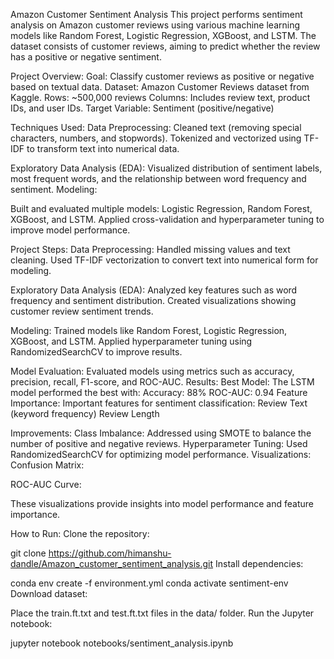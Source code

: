 Amazon Customer Sentiment Analysis
This project performs sentiment analysis on Amazon customer reviews using various machine learning models like Random Forest, Logistic Regression, XGBoost, and LSTM. The dataset consists of customer reviews, aiming to predict whether the review has a positive or negative sentiment.

Project Overview:
Goal: Classify customer reviews as positive or negative based on textual data.
Dataset: Amazon Customer Reviews dataset from Kaggle.
Rows: ~500,000 reviews
Columns: Includes review text, product IDs, and user IDs.
Target Variable: Sentiment (positive/negative)

Techniques Used:
Data Preprocessing:
Cleaned text (removing special characters, numbers, and stopwords).
Tokenized and vectorized using TF-IDF to transform text into numerical data.

Exploratory Data Analysis (EDA):
Visualized distribution of sentiment labels, most frequent words, and the relationship between word frequency and sentiment.
Modeling:

Built and evaluated multiple models: Logistic Regression, Random Forest, XGBoost, and LSTM.
Applied cross-validation and hyperparameter tuning to improve model performance.

Project Steps:
Data Preprocessing:
Handled missing values and text cleaning.
Used TF-IDF vectorization to convert text into numerical form for modeling.

Exploratory Data Analysis (EDA):
Analyzed key features such as word frequency and sentiment distribution.
Created visualizations showing customer review sentiment trends.

Modeling:
Trained models like Random Forest, Logistic Regression, XGBoost, and LSTM.
Applied hyperparameter tuning using RandomizedSearchCV to improve results.

Model Evaluation:
Evaluated models using metrics such as accuracy, precision, recall, F1-score, and ROC-AUC.
Results:
Best Model: The LSTM model performed the best with:
Accuracy: 88%
ROC-AUC: 0.94
Feature Importance:
Important features for sentiment classification:
Review Text (keyword frequency)
Review Length

Improvements:
Class Imbalance: Addressed using SMOTE to balance the number of positive and negative reviews.
Hyperparameter Tuning: Used RandomizedSearchCV for optimizing model performance.
Visualizations:
Confusion Matrix:

ROC-AUC Curve:


These visualizations provide insights into model performance and feature importance.


How to Run:
Clone the repository:



git clone https://github.com/himanshu-dandle/Amazon_customer_sentiment_analysis.git
Install dependencies:



conda env create -f environment.yml
conda activate sentiment-env
Download dataset:

Place the train.ft.txt and test.ft.txt files in the data/ folder.
Run the Jupyter notebook:

jupyter notebook notebooks/sentiment_analysis.ipynb

